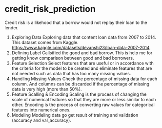 # credit_risk_prediction

Credit risk is a likehood that a borrow would not replay their loan to the lender.

1. Exploring Data
   Exploring data that content loan data from 2007 to 2014. This dataset comes from Kaggle. https://www.kaggle.com/datasets/devanshi23/loan-data-2007-2014
3. Defining Label
   Callsified the good and bad borrow. This is help me for getting know comparison between good and bad borrowers. 
5. Feature Selection
   Select features that are useful or in accordance with the criteria for the model to be created and eliminate features that are not needed such as data that has too many
   missing values.
7. Handling Missing Values
   Check the percentage of missing data for each column. And columns can be discarded if the percentage of missing data is very high (more than 50%).
9. Feature Scalling & Encoding
   Scaling is the process of changing the scale of numerical features so that they are more or less similar to each other.
   Encoding is the process of converting raw values ​​for categorical features into numerical ones.
10. Modeling
    Modeling data go get result of training and validation (accuracy and val_accuracy).
